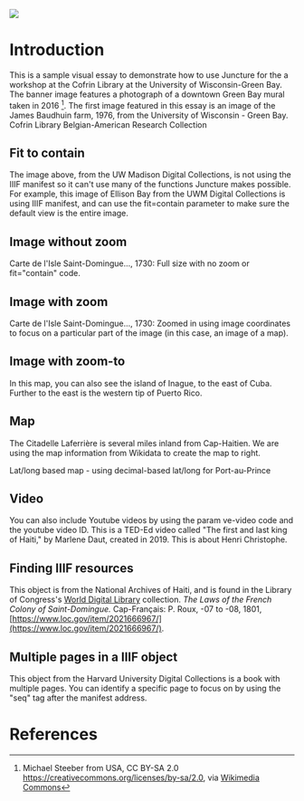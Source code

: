 <a href="https://juncture-digital.org"><img src="https://juncture-digital.org/images/ve-button.png"></a>

<param ve-config 
       title="UW Green Bay Cofrin Library 2022 Workshop"
       author="Ann Hanlon"
       banner="https://upload.wikimedia.org/wikipedia/commons/b/be/Downtown_Mural-_Green_Bay%2C_WI_-_Flickr_-_MichaelSteeber.jpg"
       layout="vertical">

<!-- Entities discussed throughout the essay are typically defined before the essay text and
     are thus available in all text.  Entity identifiers (QIDs) can be found in either
     Wikipedia or Wikidata (https://www.wikidata.org)> -->
<param ve-entity eid="Q47430"> <!-- Green Bay -->
<param ve-entity eid="Q2378091"> <!-- University of Wisconsin-Green Bay -->
<param ve-entity eid="Q178193"> <!-- steamboat -->


# Introduction

This is a sample visual essay to demonstrate how to use Juncture for the a workshop at the Cofrin Library at the University of Wisconsin-Green Bay. The banner image features a photograph of a downtown Green Bay mural taken in 2016 [^1]. The first image featured in this essay is an image of the James Baudhuin farm, 1976, from the University of Wisconsin - Green Bay. Cofrin Library Belgian-American Research Collection
<param ve-image 
       url="https://asset.library.wisc.edu/iiif/1711.dl%2FS5FOMADT6D5BH85/full/full/0/default.jpg">

       
## Fit to contain

The image above, from the UW Madison Digital Collections, is not using the IIIF manifest so it can't use many of the functions Juncture makes possible. For example, this image of Ellison Bay from the UWM Digital Collections is using IIIF manifest, and can use the fit=contain parameter to make sure the default view is the entire image. 
<param ve-image fit="contain"
       manifest="https://cdm17272.contentdm.oclc.org/iiif/info/agsnorth/8789/manifest.json">

## Image without zoom

Carte de l'Isle Saint-Domingue..., 1730: Full size with no zoom or fit="contain" code.
<param ve-image  
       manifest="https://collections.lib.uwm.edu//digital/iiif-info/agdm/1435/manifest.json">
       
## Image with zoom
Carte de l'Isle Saint-Domingue..., 1730: Zoomed in using image coordinates to focus on a particular part of the image (in this case, an image of a map).
<param ve-image region="2135,1939,706,586"
       manifest="https://collections.lib.uwm.edu//digital/iiif-info/agdm/1435/manifest.json">
       
## Image with zoom-to
In this map, you can also see the island of <span data-click-image-zoomto="1496,1258,847,703">Inague</span>, to the east of Cuba. Further to the east is the western tip of <span data-click-image-zoomto="3145,1878,2107,1750">Puerto Rico</span>. 
<param ve-image  
       manifest="https://collections.lib.uwm.edu//digital/iiif-info/agdm/1435/manifest.json">

## Map

The Citadelle Laferrière is several miles inland from Cap-Haitien. We are using the map information from Wikidata to create the map to right.
<param ve-map center="Q206194">

Lat/long based map - using decimal-based lat/long for Port-au-Prince
<param ve-map center="18.5425, -72.338611" zoom="10">


## Video

You can also include Youtube videos by using the param ve-video code and the youtube video ID. This is a TED-Ed video called "The first and last king of Haiti," by Marlene Daut, created in 2019. This is about Henri Christophe.
<param ve-video id="q7lfSjjMNU8" title="The first and last king of Haiti">

## Finding IIIF resources

This object is from the National Archives of Haiti, and is found in the Library of Congress's [World Digital Library](https://www.loc.gov/collections/world-digital-library/about-this-collection/) collection. *The Laws of the French Colony of Saint-Domingue.* Cap-Français: P. Roux, -07 to -08, 1801, [https://www.loc.gov/item/2021666967/](https://www.loc.gov/item/2021666967/).
<param ve-image 
       manifest="https://www.loc.gov/item/2021666967/manifest.json">
       
## Multiple pages in a IIIF object

This object from the Harvard University Digital Collections is a book with multiple pages. You can identify a specific page to focus on by using the "seq" tag after the manifest address. 
<param ve-image 
       manifest="https://iiif.lib.harvard.edu/manifests/drs:492788288" seq="5">
       
       
# References

[^1]: Michael Steeber from USA, CC BY-SA 2.0 <https://creativecommons.org/licenses/by-sa/2.0>, via [Wikimedia Commons](https://commons.wikimedia.org/wiki/File:Downtown_Mural-_Green_Bay,_WI_-_Flickr_-_MichaelSteeber.jpg)
